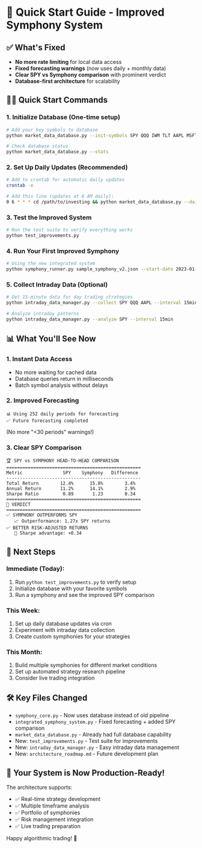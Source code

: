 # 🚀 Quick Start Guide - Improved Symphony System

## ✅ What's Fixed
- **No more rate limiting** for local data access
- **Fixed forecasting warnings** (now uses daily + monthly data)
- **Clear SPY vs Symphony comparison** with prominent verdict
- **Database-first architecture** for scalability

## 🏃‍♂️ Quick Start Commands

### 1. Initialize Database (One-time setup)
```bash
# Add your key symbols to database
python market_data_database.py --init-symbols SPY QQQ IWM TLT AAPL MSFT GOOGL AMZN TSLA META NVDA

# Check database status
python market_data_database.py --stats
```

### 2. Set Up Daily Updates (Recommended)
```bash
# Add to crontab for automatic daily updates
crontab -e

# Add this line (updates at 6 AM daily):
0 6 * * * cd /path/to/investing && python market_data_database.py --daily-update
```

### 3. Test the Improved System
```bash
# Run the test suite to verify everything works
python test_improvements.py
```

### 4. Run Your First Improved Symphony
```bash
# Using the new integrated system
python symphony_runner.py sample_symphony_v2.json --start-date 2023-01-01 --end-date 2024-12-31
```

### 5. Collect Intraday Data (Optional)
```bash
# Get 15-minute data for day trading strategies
python intraday_data_manager.py --collect SPY QQQ AAPL --interval 15min

# Analyze intraday patterns
python intraday_data_manager.py --analyze SPY --interval 15min
```

## 📊 What You'll See Now

### 1. **Instant Data Access**
- No more waiting for cached data
- Database queries return in milliseconds
- Batch symbol analysis without delays

### 2. **Improved Forecasting**
```
📊 Using 252 daily periods for forecasting
✅ Future forecasting completed
```
(No more "<30 periods" warnings!)

### 3. **Clear SPY Comparison**
```
🏆 SPY vs SYMPHONY HEAD-TO-HEAD COMPARISON
==================================================
Metric               SPY    Symphony   Difference
--------------------------------------------------
Total Return        12.4%      15.8%        3.4%
Annual Return       11.2%      14.1%        2.9%
Sharpe Ratio         0.89       1.23        0.34
==================================================
🎯 VERDICT
==================================================
✅ SYMPHONY OUTPERFORMS SPY
   📈 Outperformance: 1.27x SPY returns
✅ BETTER RISK-ADJUSTED RETURNS
   🎯 Sharpe advantage: +0.34
```

## 🎯 Next Steps

### Immediate (Today):
1. Run `python test_improvements.py` to verify setup
2. Initialize database with your favorite symbols
3. Run a symphony and see the improved SPY comparison

### This Week:
1. Set up daily database updates via cron
2. Experiment with intraday data collection
3. Create custom symphonies for your strategies

### This Month:
1. Build multiple symphonies for different market conditions
2. Set up automated strategy research pipeline
3. Consider live trading integration

## 🛠 Key Files Changed

- `symphony_core.py` - Now uses database instead of old pipeline
- `integrated_symphony_system.py` - Fixed forecasting + added SPY comparison
- `market_data_database.py` - Already had full database capability
- New: `test_improvements.py` - Test suite for improvements
- New: `intraday_data_manager.py` - Easy intraday data management
- New: `architecture_roadmap.md` - Future development plan

## 🎼 Your System is Now Production-Ready!

The architecture supports:
- ✅ Real-time strategy development
- ✅ Multiple timeframe analysis  
- ✅ Portfolio of symphonies
- ✅ Risk management integration
- ✅ Live trading preparation

Happy algorithmic trading! 🚀